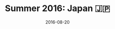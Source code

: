 ---
layout: photo-post
title: "Summer 2016: Japan 🇯🇵"
date:   2016-08-20
category: photo
folder: japan-2016
caption:
  1: Cathy at Shinjuku Gyoen

  2: Blueberry ice cream at Hakone

  4: At a rest stop near Mt. Fuji

  6: Me in japanese-style capris 🤓

  7: At a Ryokan in Hakone facing Mt. Fuji

  8: ❤️❤️❤️

  9: Hiking down the Fushimi Inari shrine

  10: Japanese taxi before heading home!

description: Photos from a trip through Tokyo, Hakone, and Osaka
---